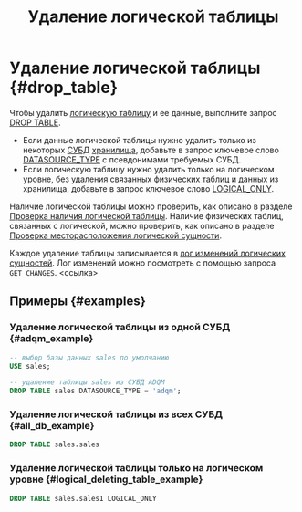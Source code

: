 ﻿---
layout: default
title: Удаление логической таблицы
nav_order: 4
parent: Управление схемой данных
grand_parent: Работа с системой
has_children: false
---

# Удаление логической таблицы {#drop_table}

Чтобы удалить [логическую таблицу](../../../overview/main_concepts/logical_table/logical_table.md) 
и ее данные, выполните запрос [DROP TABLE](../../../reference/sql_plus_requests/DROP_TABLE/DROP_TABLE.md).

* Если данные логической таблицы нужно удалить только из некоторых [СУБД](../../../introduction/supported_DBMS/supported_DBMS.md)
  [хранилища](../../../overview/main_concepts/data_storage/data_storage.md), добавьте в запрос ключевое слово
  [DATASOURCE_TYPE](../../../reference/sql_plus_requests/DROP_TABLE/DROP_TABLE.md#datasource_type) с псевдонимами
  требуемых СУБД.
* Если логическую таблицу нужно удалить только на логическом уровне, без
  удаления связанных [физических таблиц](../../../overview/main_concepts/physical_table/physical_table.md) и 
  данных из хранилища, добавьте в запрос ключевое слово
  [LOGICAL_ONLY](../../../reference/sql_plus_requests/DROP_TABLE/DROP_TABLE.md#logical_only).

Наличие логической таблицы можно проверить, как описано в разделе 
[Проверка наличия логической таблицы](../entity_presence_check/entity_presence_check.md#table_check). Наличие
физических таблиц, связанных с логической, можно проверить, как описано в разделе 
[Проверка месторасположения логической сущности](../../../working_with_system/other_features/datasource_check/datasource_check.md).

Каждое удаление таблицы записывается в 
[лог изменений логических сущностей](../../../overview/main_concepts/changelog/changelog.md). Лог изменений 
можно посмотреть с помощью запроса `GET_CHANGES`. <ссылка>

## Примеры {#examples}

### Удаление логической таблицы из одной СУБД {#adqm_example}

```sql
-- выбор базы данных sales по умолчанию
USE sales;

-- удаление таблицы sales из СУБД ADQM
DROP TABLE sales DATASOURCE_TYPE = 'adqm';
```

### Удаление логической таблицы из всех СУБД {#all_db_example}

```sql
DROP TABLE sales.sales
```

### Удаление логической таблицы только на логическом уровне {#logical_deleting_table_example}

```sql
DROP TABLE sales.sales1 LOGICAL_ONLY
```